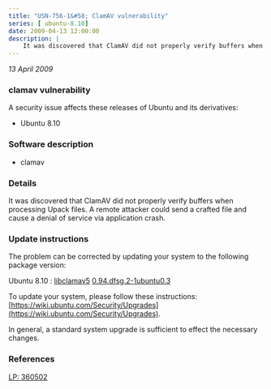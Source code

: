 ```yaml
---
title: "USN-756-1&#58; ClamAV vulnerability"
series: [ ubuntu-8.10]
date: 2009-04-13 12:00:00
description: |
    It was discovered that ClamAV did not properly verify buffers when processing Upack files. A remote attacker could send a crafted file and cause a denial of service via application crash. 
--- 
```

 
 

*13 April 2009*

### clamav vulnerability

A security issue affects these releases of Ubuntu and its derivatives:

* Ubuntu 8.10

### Software description

* clamav 

### Details

It was discovered that ClamAV did not properly verify buffers when processing Upack files. A remote attacker could send a crafted file and cause a denial of service via application crash. 

### Update instructions

The problem can be corrected by updating your system to the following package version:

Ubuntu 8.10
 : [libclamav5](https://launchpad.net/ubuntu/+source/clamav) <span> [0.94.dfsg.2-1ubuntu0.3](https://launchpad.net/ubuntu/+source/clamav/0.94.dfsg.2-1ubuntu0.3) </span> 

To update your system, please follow these instructions: [https://wiki.ubuntu.com/Security/Upgrades](https://wiki.ubuntu.com/Security/Upgrades).

In general, a standard system upgrade is sufficient to effect the necessary changes. 

### References

 
 [LP: 360502](https://launchpad.net/bugs/360502)
 

